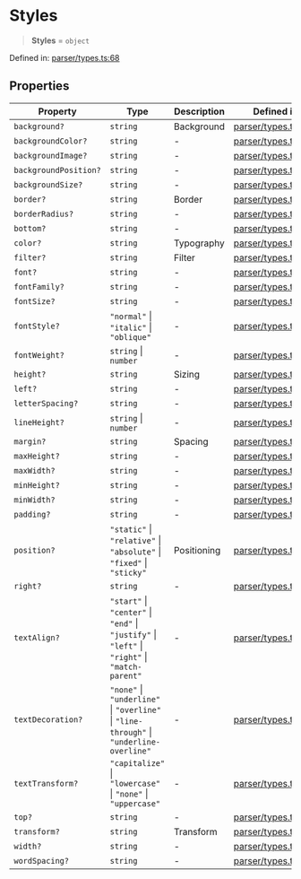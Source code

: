 # Styles

> **Styles** = `object`

Defined in: [parser/types.ts:68](https://github.com/revisit-studies/study/blob/6d0bcf865c88e39cf1cf0007fe3f55213492c22c/src/parser/types.ts#L68)

## Properties

| Property | Type | Description | Defined in |
| ------ | ------ | ------ | ------ |
| <a id="background"></a> `background?` | `string` | Background | [parser/types.ts:93](https://github.com/revisit-studies/study/blob/6d0bcf865c88e39cf1cf0007fe3f55213492c22c/src/parser/types.ts#L93) |
| <a id="backgroundcolor"></a> `backgroundColor?` | `string` | - | [parser/types.ts:94](https://github.com/revisit-studies/study/blob/6d0bcf865c88e39cf1cf0007fe3f55213492c22c/src/parser/types.ts#L94) |
| <a id="backgroundimage"></a> `backgroundImage?` | `string` | - | [parser/types.ts:95](https://github.com/revisit-studies/study/blob/6d0bcf865c88e39cf1cf0007fe3f55213492c22c/src/parser/types.ts#L95) |
| <a id="backgroundposition"></a> `backgroundPosition?` | `string` | - | [parser/types.ts:96](https://github.com/revisit-studies/study/blob/6d0bcf865c88e39cf1cf0007fe3f55213492c22c/src/parser/types.ts#L96) |
| <a id="backgroundsize"></a> `backgroundSize?` | `string` | - | [parser/types.ts:97](https://github.com/revisit-studies/study/blob/6d0bcf865c88e39cf1cf0007fe3f55213492c22c/src/parser/types.ts#L97) |
| <a id="border"></a> `border?` | `string` | Border | [parser/types.ts:89](https://github.com/revisit-studies/study/blob/6d0bcf865c88e39cf1cf0007fe3f55213492c22c/src/parser/types.ts#L89) |
| <a id="borderradius"></a> `borderRadius?` | `string` | - | [parser/types.ts:90](https://github.com/revisit-studies/study/blob/6d0bcf865c88e39cf1cf0007fe3f55213492c22c/src/parser/types.ts#L90) |
| <a id="bottom"></a> `bottom?` | `string` | - | [parser/types.ts:80](https://github.com/revisit-studies/study/blob/6d0bcf865c88e39cf1cf0007fe3f55213492c22c/src/parser/types.ts#L80) |
| <a id="color"></a> `color?` | `string` | Typography | [parser/types.ts:103](https://github.com/revisit-studies/study/blob/6d0bcf865c88e39cf1cf0007fe3f55213492c22c/src/parser/types.ts#L103) |
| <a id="filter"></a> `filter?` | `string` | Filter | [parser/types.ts:100](https://github.com/revisit-studies/study/blob/6d0bcf865c88e39cf1cf0007fe3f55213492c22c/src/parser/types.ts#L100) |
| <a id="font"></a> `font?` | `string` | - | [parser/types.ts:104](https://github.com/revisit-studies/study/blob/6d0bcf865c88e39cf1cf0007fe3f55213492c22c/src/parser/types.ts#L104) |
| <a id="fontfamily"></a> `fontFamily?` | `string` | - | [parser/types.ts:105](https://github.com/revisit-studies/study/blob/6d0bcf865c88e39cf1cf0007fe3f55213492c22c/src/parser/types.ts#L105) |
| <a id="fontsize"></a> `fontSize?` | `string` | - | [parser/types.ts:106](https://github.com/revisit-studies/study/blob/6d0bcf865c88e39cf1cf0007fe3f55213492c22c/src/parser/types.ts#L106) |
| <a id="fontstyle"></a> `fontStyle?` | `"normal"` \| `"italic"` \| `"oblique"` | - | [parser/types.ts:107](https://github.com/revisit-studies/study/blob/6d0bcf865c88e39cf1cf0007fe3f55213492c22c/src/parser/types.ts#L107) |
| <a id="fontweight"></a> `fontWeight?` | `string` \| `number` | - | [parser/types.ts:108](https://github.com/revisit-studies/study/blob/6d0bcf865c88e39cf1cf0007fe3f55213492c22c/src/parser/types.ts#L108) |
| <a id="height"></a> `height?` | `string` | Sizing | [parser/types.ts:70](https://github.com/revisit-studies/study/blob/6d0bcf865c88e39cf1cf0007fe3f55213492c22c/src/parser/types.ts#L70) |
| <a id="left"></a> `left?` | `string` | - | [parser/types.ts:81](https://github.com/revisit-studies/study/blob/6d0bcf865c88e39cf1cf0007fe3f55213492c22c/src/parser/types.ts#L81) |
| <a id="letterspacing"></a> `letterSpacing?` | `string` | - | [parser/types.ts:112](https://github.com/revisit-studies/study/blob/6d0bcf865c88e39cf1cf0007fe3f55213492c22c/src/parser/types.ts#L112) |
| <a id="lineheight"></a> `lineHeight?` | `string` \| `number` | - | [parser/types.ts:114](https://github.com/revisit-studies/study/blob/6d0bcf865c88e39cf1cf0007fe3f55213492c22c/src/parser/types.ts#L114) |
| <a id="margin"></a> `margin?` | `string` | Spacing | [parser/types.ts:85](https://github.com/revisit-studies/study/blob/6d0bcf865c88e39cf1cf0007fe3f55213492c22c/src/parser/types.ts#L85) |
| <a id="maxheight"></a> `maxHeight?` | `string` | - | [parser/types.ts:74](https://github.com/revisit-studies/study/blob/6d0bcf865c88e39cf1cf0007fe3f55213492c22c/src/parser/types.ts#L74) |
| <a id="maxwidth"></a> `maxWidth?` | `string` | - | [parser/types.ts:75](https://github.com/revisit-studies/study/blob/6d0bcf865c88e39cf1cf0007fe3f55213492c22c/src/parser/types.ts#L75) |
| <a id="minheight"></a> `minHeight?` | `string` | - | [parser/types.ts:72](https://github.com/revisit-studies/study/blob/6d0bcf865c88e39cf1cf0007fe3f55213492c22c/src/parser/types.ts#L72) |
| <a id="minwidth"></a> `minWidth?` | `string` | - | [parser/types.ts:73](https://github.com/revisit-studies/study/blob/6d0bcf865c88e39cf1cf0007fe3f55213492c22c/src/parser/types.ts#L73) |
| <a id="padding"></a> `padding?` | `string` | - | [parser/types.ts:86](https://github.com/revisit-studies/study/blob/6d0bcf865c88e39cf1cf0007fe3f55213492c22c/src/parser/types.ts#L86) |
| <a id="position"></a> `position?` | `"static"` \| `"relative"` \| `"absolute"` \| `"fixed"` \| `"sticky"` | Positioning | [parser/types.ts:78](https://github.com/revisit-studies/study/blob/6d0bcf865c88e39cf1cf0007fe3f55213492c22c/src/parser/types.ts#L78) |
| <a id="right"></a> `right?` | `string` | - | [parser/types.ts:82](https://github.com/revisit-studies/study/blob/6d0bcf865c88e39cf1cf0007fe3f55213492c22c/src/parser/types.ts#L82) |
| <a id="textalign"></a> `textAlign?` | `"start"` \| `"center"` \| `"end"` \| `"justify"` \| `"left"` \| `"right"` \| `"match-parent"` | - | [parser/types.ts:109](https://github.com/revisit-studies/study/blob/6d0bcf865c88e39cf1cf0007fe3f55213492c22c/src/parser/types.ts#L109) |
| <a id="textdecoration"></a> `textDecoration?` | `"none"` \| `"underline"` \| `"overline"` \| `"line-through"` \| `"underline-overline"` | - | [parser/types.ts:110](https://github.com/revisit-studies/study/blob/6d0bcf865c88e39cf1cf0007fe3f55213492c22c/src/parser/types.ts#L110) |
| <a id="texttransform"></a> `textTransform?` | `"capitalize"` \| `"lowercase"` \| `"none"` \| `"uppercase"` | - | [parser/types.ts:111](https://github.com/revisit-studies/study/blob/6d0bcf865c88e39cf1cf0007fe3f55213492c22c/src/parser/types.ts#L111) |
| <a id="top"></a> `top?` | `string` | - | [parser/types.ts:79](https://github.com/revisit-studies/study/blob/6d0bcf865c88e39cf1cf0007fe3f55213492c22c/src/parser/types.ts#L79) |
| <a id="transform"></a> `transform?` | `string` | Transform | [parser/types.ts:117](https://github.com/revisit-studies/study/blob/6d0bcf865c88e39cf1cf0007fe3f55213492c22c/src/parser/types.ts#L117) |
| <a id="width"></a> `width?` | `string` | - | [parser/types.ts:71](https://github.com/revisit-studies/study/blob/6d0bcf865c88e39cf1cf0007fe3f55213492c22c/src/parser/types.ts#L71) |
| <a id="wordspacing"></a> `wordSpacing?` | `string` | - | [parser/types.ts:113](https://github.com/revisit-studies/study/blob/6d0bcf865c88e39cf1cf0007fe3f55213492c22c/src/parser/types.ts#L113) |
